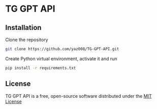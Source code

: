 # TG GPT API

## Installation

Clone the repository

```sh
git clone https://github.com/yaz008/TG-GPT-API.git
```

Create Python virtual environment, activate it and run

```sh
pip install -r requirements.txt 
```

## License

TG GPT API is a free, open-source software distributed under the [MIT License](LICENSE.txt)
